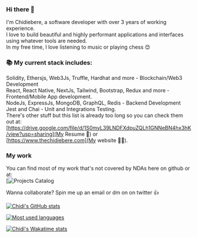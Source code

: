 ### Hi there 👋

I'm Chidiebere, a software developer with over 3 years of working experience.    <br>
I love to build beautiful and highly performant applications and interfaces using whatever tools are needed. <br>
In my free time, I love listening to music or playing chess 😊 <br>

### 📚 My current stack includes:   
Solidity, Ethersjs, Web3Js, Truffle, Hardhat and more - Blockchain/Web3 Development   <br>
React, React Native, NextJs, Tailwind, Bootstrap, Redux and more - Frontend/Mobile App development.    <br>
NodeJs, ExpressJs, MongoDB, GraphQL, Redis - Backend Development   <br>
Jest and Chai - Unit and Integrations Testing. <br>
There's other stuff but this list is already too long so you can check them out at:
[https://drive.google.com/file/d/1S0myL39LNDFXdpuZQLh1GNNeBN4hx3hK/view?usp=sharing](My Resume 🧾) or <br>
[https://www.thechidiebere.com](My website 👨‍💻).<br>

### My work 
You can find most of my work that's not covered by NDAs here on github or at:<br>
[![Projects Catalog](https://docs.google.com/document/d/1mOgn7CP1zsRRNLGc2eRUn_b_cvmVIi1FAbnlrVT9Pns/edit?usp=sharing)<br>

Wanna collaborate? Spin me up an email or dm on on twitter 👍<br>

[![Chidi's GitHub stats](https://github-readme-stats.vercel.app/api?username=davien21&count_private=true&show_icons=true&theme=gotham&line_height=27)](https://github.com/murewaashiru/github-readme-stats)

[![Most used languages ](https://github-readme-stats.vercel.app/api/top-langs/?username=davien21&theme=gotham&count_private=true&line_height=27)](https://github.com/anuraghazra/github-readme-stats)


[![Chidi's Wakatime stats](https://github-readme-stats.vercel.app/api/wakatime?username=davien21&theme=gotham&count_private=true&line_height=27&langs_count=7)](https://github.com/anuraghazra/github-readme-stats)
